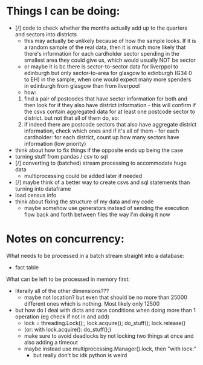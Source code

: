 # Things I can be doing:
* [/] code to check whether the months actually add up to the quarters and sectors into districts
    * this may actually be unlikely because of how the sample looks. If it is a random sample of the real data, then it is much more likely that there's information for each cardholder sector spending in the smallest area they could give us, which would usually NOT be sector
    * or maybe it is bc there is sector-to-sector data for liverppol to edinburgh but only sector-to-area for glasgow to edinburgh (G34 0 to EH) in the sample, when one would expect many more spenders in edinburgh from glasgow than from liverpool
    * how: 
    1. find a pair of postcodes that have sector information for both and then look for if they also have district information - this will confirm if the csvs contain aggregated data for at least one postcode sector to district. but not that all of them do, so:
    2. if indeed there are postcode sectors that also have aggregate district information, check which ones and if it's all of them - for each cardholder: for each district, count up how many sectors have information 
        (low priority)
* think about how to fix things if the opposite ends up being the case
* turning stuff from pandas / csv to sql
* [/] converting to (batched) stream processing to accommodate huge data
    * multiprocessing could be added later if needed
* [/] maybe think of a better way to create csvs and sql statements than turning into dataframe
* load census info
* think about fixing the structure of my data and my code
    * maybe somehow use generators instead of sending the execution flow back and forth between files the way I'm doing it now


# Notes on concurrency:
What needs to be processed in a batch stream straight into a database:
* fact table

What can be left to be processed in memory first:
* literally all of the other dimensions???
    * maybe not location? but even that should be no more than 25000 different ones which is nothing. Most likely only 12500
* but how do I deal with dicts and race conditions when doing more than 1 operation (eg check if not in and add)
    * lock = threading.Lock();; lock.acquire(); do_stuff(); lock.release()
    * (or: with lock.acquire(): do_stuff();)
    * make sure to avoid deadlocks by not locking two things at once and also adding a timeout
    * maybe instead use multiprocessing.Manager().lock, then "with lock:"
        * but really don't bc idk python is weird